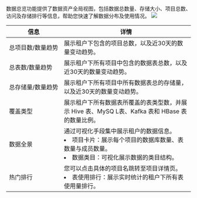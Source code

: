 数据总览功能提供了数据资产全局视图，包括数据总数量、存储大小、项目总数、访问及存储排行等信息，帮助您快速了解数据分布及使用情况。
![](https://qcloudimg.tencent-cloud.cn/raw/117b141d0a336d20f4ce79c50e818e84.png)
<table>
<thead>
<tr>
<th >信息</th>
<th >详情</th>
</tr>
</thead>
<tbody>
<tr>
<td><nobr>总项目数/数量趋势</td>
<td>展示租户下包含的项目总数，以及近30天的数量变动趋势。</td>
</tr><tr>
<td>总表数/数量趋势</td>
<td>展示租户下所有项目中包含的数据表总数，以及近30天的数量变动趋势。</td>
</tr><tr>
<td>总存储量/数量趋势</td><td>展示租户下所有项目中所有数据表总的存储量，以及近30天的数量变动趋势。</td>
</tr><tr>
<td>覆盖类型</td><td>展示租户下所有数据表所覆盖的表类型数，并展示 Hive 表、MySQ L表、Kafka 表和 HBase 表的数量比例。</td>
</tr><tr>
<td>数据全景</td><td>通过可视化手段集中展示租户的数据信息。<li>项目卡片：展示每个项目的数据库数量、表数量与成员数量。<li>数据类目：可视化展示数据的类目结构。</td>
</tr><tr>
<td>热门排行</td><td>您可以点击具体的项目名跳转至项目详情页。<li>表使用排行：展示实时统计的租户下所有表使用量排行。</td>
</tr>
</tbody>
</table>
